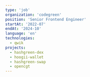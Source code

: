 ```yaml
---
type: 'job'
organization: 'codegreen'
position: 'Senior Frontend Engineer'
startAt: '2022-07'
endAt: '2024-10'
language: 'en'
technologies:
  - qwik
projects:
  - hashgreen-dex
  - hoogii-wallet
  - hashgreen-swap
  - opencgt
---
```


